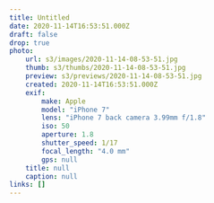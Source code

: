 ```yaml
---
title: Untitled
date: 2020-11-14T16:53:51.000Z
draft: false
drop: true
photo:
    url: s3/images/2020-11-14-08-53-51.jpg
    thumb: s3/thumbs/2020-11-14-08-53-51.jpg
    preview: s3/previews/2020-11-14-08-53-51.jpg
    created: 2020-11-14T16:53:51.000Z
    exif:
        make: Apple
        model: "iPhone 7"
        lens: "iPhone 7 back camera 3.99mm f/1.8"
        iso: 50
        aperture: 1.8
        shutter_speed: 1/17
        focal_length: "4.0 mm"
        gps: null
    title: null
    caption: null
links: []
---
```

